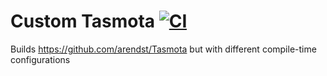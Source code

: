 # Custom Tasmota [![CI](https://github.com/probonopd/custom-tasmota/actions/workflows/ci.yml/badge.svg)](https://github.com/probonopd/custom-tasmota/actions/workflows/ci.yml)

Builds https://github.com/arendst/Tasmota but with different compile-time configurations
